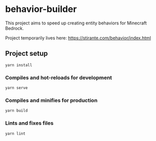 # behavior-builder

This project aims to speed up creating entity behaviors for Minecraft Bedrock.

Project temporarily lives here: https://stirante.com/behavior/index.html

## Project setup
```
yarn install
```

### Compiles and hot-reloads for development
```
yarn serve
```

### Compiles and minifies for production
```
yarn build
```

### Lints and fixes files
```
yarn lint
```